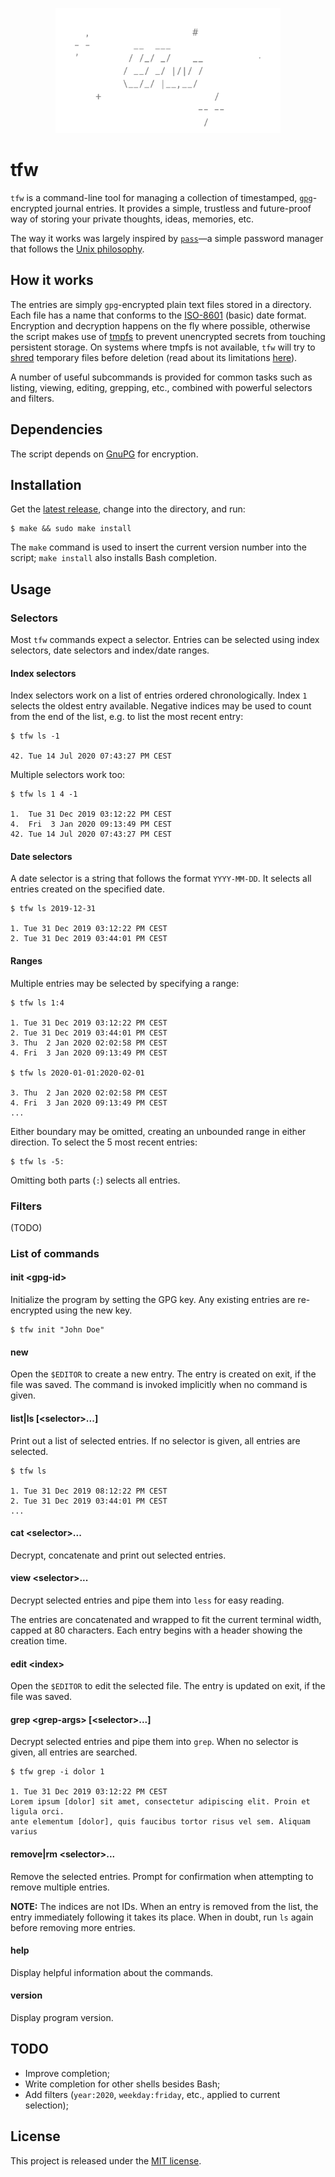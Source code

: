<p align="center">
  <img src="docs/assets/tfw.gif" height="200" />
</p>

# tfw

`tfw` is a command-line tool for managing a collection of timestamped, [`gpg`](https://gnupg.org/)-encrypted journal entries. It provides a simple, trustless and future-proof way of storing your private thoughts, ideas, memories, etc.

The way it works was largely inspired by [`pass`](https://www.passwordstore.org/)—a simple password manager that follows the [Unix philosophy](https://en.wikipedia.org/wiki/Unix_philosophy).

## How it works

The entries are simply `gpg`-encrypted plain text files stored in a directory. Each file has a name that conforms to the [ISO-8601](https://en.wikipedia.org/wiki/ISO_8601) (basic) date format. Encryption and decryption happens on the fly where possible, otherwise the script makes use of [tmpfs](https://en.wikipedia.org/wiki/Tmpfs) to prevent unencrypted secrets from touching persistent storage. On systems where tmpfs is not available, `tfw` will try to [shred](https://en.wikipedia.org/wiki/Shred_(Unix)) temporary files before deletion (read about its limitations [here](https://en.wikipedia.org/wiki/Shred_(Unix)#Limitations)).

A number of useful subcommands is provided for common tasks such as listing, viewing, editing, grepping, etc., combined with powerful selectors and filters.

## Dependencies

The script depends on [GnuPG](https://gnupg.org/) for encryption.

## Installation

Get the [latest release](https://github.com/climech/tfw/releases), change into the directory, and run:

```
$ make && sudo make install
```

The `make` command is used to insert the current version number into the script; `make install` also installs Bash completion.

## Usage

### Selectors

Most `tfw` commands expect a selector. Entries can be selected using index selectors, date selectors and index/date ranges.

#### Index selectors

Index selectors work on a list of entries ordered chronologically. Index `1` selects the oldest entry available. Negative indices may be used to count from the end of the list, e.g. to list the most recent entry:

```
$ tfw ls -1

42. Tue 14 Jul 2020 07:43:27 PM CEST
```

Multiple selectors work too:

```
$ tfw ls 1 4 -1

1.  Tue 31 Dec 2019 03:12:22 PM CEST
4.  Fri  3 Jan 2020 09:13:49 PM CEST
42. Tue 14 Jul 2020 07:43:27 PM CEST
```

#### Date selectors

A date selector is a string that follows the format `YYYY-MM-DD`. It selects all entries created on the specified date.

```
$ tfw ls 2019-12-31

1. Tue 31 Dec 2019 03:12:22 PM CEST
2. Tue 31 Dec 2019 03:44:01 PM CEST
```

#### Ranges

Multiple entries may be selected by specifying a range:

```
$ tfw ls 1:4

1. Tue 31 Dec 2019 03:12:22 PM CEST
2. Tue 31 Dec 2019 03:44:01 PM CEST
3. Thu  2 Jan 2020 02:02:58 PM CEST
4. Fri  3 Jan 2020 09:13:49 PM CEST

$ tfw ls 2020-01-01:2020-02-01

3. Thu  2 Jan 2020 02:02:58 PM CEST
4. Fri  3 Jan 2020 09:13:49 PM CEST
...
```

Either boundary may be omitted, creating an unbounded range in either direction. To select the 5 most recent entries:

```
$ tfw ls -5:
```

Omitting both parts (`:`) selects all entries.

### Filters

(TODO)

### List of commands

#### init \<gpg-id\>

Initialize the program by setting the GPG key. Any existing entries are re-encrypted using the new key.

```
$ tfw init "John Doe"
```

#### new

Open the `$EDITOR` to create a new entry. The entry is created on exit, if the file was saved. The command is invoked implicitly when no command is given.

#### list|ls [\<selector\>...]

Print out a list of selected entries. If no selector is given, all entries are selected.

```
$ tfw ls

1. Tue 31 Dec 2019 08:12:22 PM CEST
2. Tue 31 Dec 2019 03:44:01 PM CEST
...
```

#### cat \<selector\>...

Decrypt, concatenate and print out selected entries.

#### view \<selector\>...

Decrypt selected entries and pipe them into `less` for easy reading.

The entries are concatenated and wrapped to fit the current terminal width, capped at 80 characters. Each entry begins with a header showing the creation time.

#### edit \<index\>

Open the `$EDITOR` to edit the selected file. The entry is updated on exit, if the file was saved.

#### grep \<grep-args\> [\<selector\>...]

Decrypt selected entries and pipe them into `grep`. When no selector is given, all entries are searched.

```
$ tfw grep -i dolor 1

1. Tue 31 Dec 2019 03:12:22 PM CEST
Lorem ipsum [dolor] sit amet, consectetur adipiscing elit. Proin et ligula orci.
ante elementum [dolor], quis faucibus tortor risus vel sem. Aliquam varius
```

#### remove|rm \<selector\>...

Remove the selected entries. Prompt for confirmation when attempting to remove multiple entries.

**NOTE:** The indices are not IDs. When an entry is removed from the list, the entry immediately following it takes its place. When in doubt, run `ls` again before removing more entries.

#### help

Display helpful information about the commands.

#### version

Display program version.

## TODO

* Improve completion;
* Write completion for other shells besides Bash;
* Add filters (`year:2020`, `weekday:friday`, etc., applied to current selection);

## License

This project is released under the [MIT license](https://en.wikipedia.org/wiki/MIT_License).
